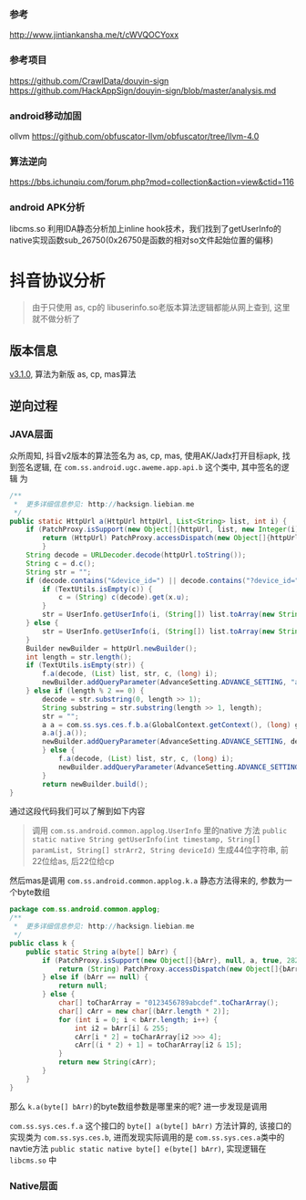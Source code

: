 ### 参考
http://www.jintiankansha.me/t/cWVQOCYoxx

### 参考项目
https://github.com/CrawlData/douyin-sign
https://github.com/HackAppSign/douyin-sign/blob/master/analysis.md



### android移动加固
ollvm
https://github.com/obfuscator-llvm/obfuscator/tree/llvm-4.0


### 算法逆向
https://bbs.ichunqiu.com/forum.php?mod=collection&action=view&ctid=116


### android APK分析
libcms.so
利用IDA静态分析加上inline hook技术，我们找到了getUserInfo的native实现函数sub_26750(0x26750是函数的相对so文件起始位置的偏移)







抖音协议分析
==========

> 由于只使用 as, cp的 libuserinfo.so老版本算法逻辑都能从网上查到, 这里就不做分析了 

## 版本信息

[v3.1.0](https://share.weiyun.com/5nuuGx4), 算法为新版 as, cp, mas算法

## 逆向过程

### JAVA层面

众所周知, 抖音v2版本的算法签名为  as, cp, mas, 使用AK/Jadx打开目标apk, 找到签名逻辑, 在 `com.ss.android.ugc.aweme.app.api.b` 这个类中, 其中签名的逻辑
为

```java
/**
 *  更多详细信息参见: http://hacksign.liebian.me
 */
public static HttpUrl a(HttpUrl httpUrl, List<String> list, int i) {
    if (PatchProxy.isSupport(new Object[]{httpUrl, list, new Integer(i)}, null, a, true, 4541, new Class[]{HttpUrl.class, List.class, Integer.TYPE}, HttpUrl.class)) {
        return (HttpUrl) PatchProxy.accessDispatch(new Object[]{httpUrl, list, new Integer(i)}, null, a, true, 4541, new Class[]{HttpUrl.class, List.class, Integer.TYPE}, HttpUrl.class);
        }
    String decode = URLDecoder.decode(httpUrl.toString());
    String c = d.c();
    String str = "";
    if (decode.contains("&device_id=") || decode.contains("?device_id=")) {
        if (TextUtils.isEmpty(c)) {
            c = (String) c(decode).get(x.u);
        }
        str = UserInfo.getUserInfo(i, (String[]) list.toArray(new String[list.size()]), null, c);
    } else {
        str = UserInfo.getUserInfo(i, (String[]) list.toArray(new String[list.size()]), null, "");
    }
    Builder newBuilder = httpUrl.newBuilder();
    int length = str.length();
    if (TextUtils.isEmpty(str)) {
        f.a(decode, (List) list, str, c, (long) i);
        newBuilder.addQueryParameter(AdvanceSetting.ADVANCE_SETTING, "a1iosdfgh").addQueryParameter("cp", "androide1");
    } else if (length % 2 == 0) {
        decode = str.substring(0, length >> 1);
        String substring = str.substring(length >> 1, length);
        str = "";
        a a = com.ss.sys.ces.f.b.a(GlobalContext.getContext(), (long) g.B().m());
        a.a(j.a());
        newBuilder.addQueryParameter(AdvanceSetting.ADVANCE_SETTING, decode).addQueryParameter("cp", substring).addQueryParameter("mas", k.a(a.a(decode.getBytes())));
        } else {
            f.a(decode, (List) list, str, c, (long) i);
            newBuilder.addQueryParameter(AdvanceSetting.ADVANCE_SETTING, "a1qwert123").addQueryParameter("cp", "cbfhckdckkde1");
        }
        return newBuilder.build();
}
```

通过这段代码我们可以了解到如下内容

> 调用 `com.ss.android.common.applog.UserInfo` 里的native 方法 `public static native String getUserInfo(int timestamp, String[] paramList, String[] strArr2, String deviceId)` 生成44位字符串, 前 22位给as, 后22位给cp
 
然后mas是调用 `com.ss.android.common.applog.k.a` 静态方法得来的, 参数为一个byte数组

```java
package com.ss.android.common.applog;
/**
 *  更多详细信息参见: http://hacksign.liebian.me
 */
public class k {
    public static String a(byte[] bArr) {
        if (PatchProxy.isSupport(new Object[]{bArr}, null, a, true, 282, new Class[]{byte[].class}, String.class)) {
            return (String) PatchProxy.accessDispatch(new Object[]{bArr}, null, a, true, 282, new Class[]{byte[].class}, String.class);
        } else if (bArr == null) {
            return null;
        } else {
            char[] toCharArray = "0123456789abcdef".toCharArray();
            char[] cArr = new char[(bArr.length * 2)];
            for (int i = 0; i < bArr.length; i++) {
                int i2 = bArr[i] & 255;
                cArr[i * 2] = toCharArray[i2 >>> 4];
                cArr[(i * 2) + 1] = toCharArray[i2 & 15];
            }
            return new String(cArr);
        }
    }
}
```

那么 `k.a(byte[] bArr)`的byte数组参数是哪里来的呢? 进一步发现是调用

`com.ss.sys.ces.f.a` 这个接口的 `byte[] a(byte[] bArr)` 方法计算的, 该接口的实现类为 `com.ss.sys.ces.b`, 进而发现实际调用的是 `com.ss.sys.ces.a`类中的navtie方法 `public static native byte[] e(byte[] bArr)`, 实现逻辑在 `libcms.so` 中


### Native层面
